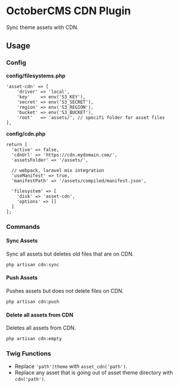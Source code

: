 # OctoberCMS CDN Plugin
Sync theme assets with CDN.


## Usage

### Config

**config/filesystems.php**
```
'asset-cdn' => [
    'driver' => 'local',
    'key'    => env('S3_KEY'),
    'secret' => env('S3_SECRET'),
    'region' => env('S3_REGION'),
    'bucket' => env('S3_BUCKET'),
    'root'   => 'assets/', // specifi folder for asset files
],
```

**config/cdn.php**
```
return [
  'active' => false,
  'cdnUrl' => 'https://cdn.mydomain.com/',
  'assetsFolder' => '/assets/',

  // webpack, laravel mix integration
  'useManifest' => true,
  'manifestPath' => '/assets/compiled/manifest.json',

  'filesystem' => [
    'disk' => 'asset-cdn',
    'options' => []
  ]
];
```


### Commands

#### Sync Assets
Sync all assets but deletes old files that are on CDN.

```
php artisan cdn:sync
```

#### Push Assets
Pushes assets but does not delete files on CDN.

```
php artisan cdn:push
```

#### Delete all assets from CDN
Deletes all assets from CDN.

```
php artisan cdn:empty
```

### Twig Functions

- Replace `'path'|theme` with `asset_cdn('path')`.
- Replace any asset that is going out of asset theme directory with `cdn('path')`.